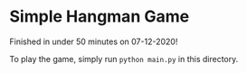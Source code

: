 # Simple Hangman Game

Finished in under 50 minutes on 07-12-2020!

To play the game, simply run `python main.py` in this directory.

